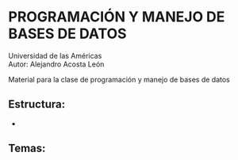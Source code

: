 # PROGRAMACIÓN Y MANEJO DE BASES DE DATOS
Universidad de las Américas  
Autor: Alejandro Acosta León  

Material para la clase de programación y manejo de bases de datos

## Estructura:
- 

## Temas:

